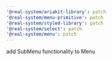 ```yaml
---
'@real-system/ariakit-library': patch
'@real-system/menu-primitive': patch
'@real-system/styled-library': patch
'@real-system/select': patch
'@real-system/menu': patch
---
```


add SubMenu functionality to Menu
